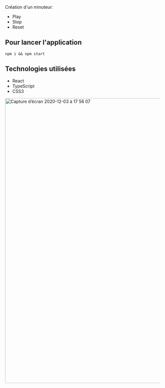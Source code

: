 

Création d'un minuteur:
- Play
- Stop
- Reset

## Pour lancer l'application
`npm i && npm start` 

## Technologies utilisées
* React
* TypeScript
* CSS3


<img width="927" alt="Capture d’écran 2020-12-03 à 17 56 07" src="https://user-images.githubusercontent.com/57210516/101061496-daf53d80-3590-11eb-8443-6e74d7b00a19.png">
